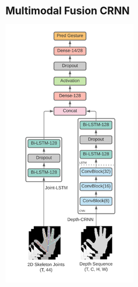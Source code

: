 # Multimodal Fusion CRNN

<img src="resources/feature_fusion.png" alt="Keyword-MLP Architecture" width="350"/>